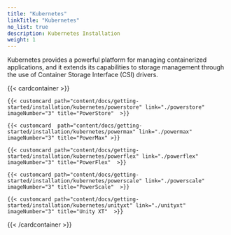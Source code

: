 ```yaml
---
title: "Kubernetes"
linkTitle: "Kubernetes"
no_list: true
description: Kubernetes Installation
weight: 1
---
```

Kubernetes provides a powerful platform for managing containerized applications, and it extends its capabilities to storage management through the use of Container Storage Interface (CSI) drivers. 


{{< cardcontainer >}} 

    {{< customcard path="content/docs/getting-started/installation/kubernetes/powerstore" link="./powerstore"  imageNumber="3" title="PowerStore"  >}}

    {{< customcard  path="content/docs/getting-started/installation/kubernetes/powermax" link="./powermax"  imageNumber="3" title="PowerMax" >}} 

    {{< customcard path="content/docs/getting-started/installation/kubernetes/powerflex" link="./powerflex" imageNumber="3" title="PowerFlex"  >}} 

    {{< customcard path="content/docs/getting-started/installation/kubernetes/powerscale" link="./powerscale"  imageNumber="3" title="PowerScale"  >}}

    {{< customcard path="content/docs/getting-started/installation/kubernetes/unityxt" link="./unityxt"   imageNumber="3" title="Unity XT"  >}}

{{< /cardcontainer >}}
